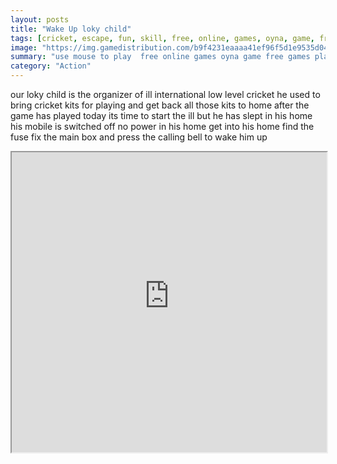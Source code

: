 ```yaml
---
layout: posts
title: "Wake Up loky child"
tags: [cricket, escape, fun, skill, free, online, games, oyna, game, free, games, play, play, games]
image: "https://img.gamedistribution.com/b9f4231eaaaa41ef96f5d1e9535d04db.jpg"
summary: "use mouse to play  free online games oyna game free games play play games"
category: "Action"
---
```


our loky child is the organizer of ill international low level cricket he used to bring cricket kits for playing and get back all those kits to home after the game has played today its time to start the ill but he has slept in his home his mobile is switched off no power in his home get into his home find the fuse fix the main box and press the calling bell to wake him up

<iframe width="100%" height="480px;" src="https://flash.gamedistribution.com?game=b9f4231eaaaa41ef96f5d1e9535d04db"></iframe>